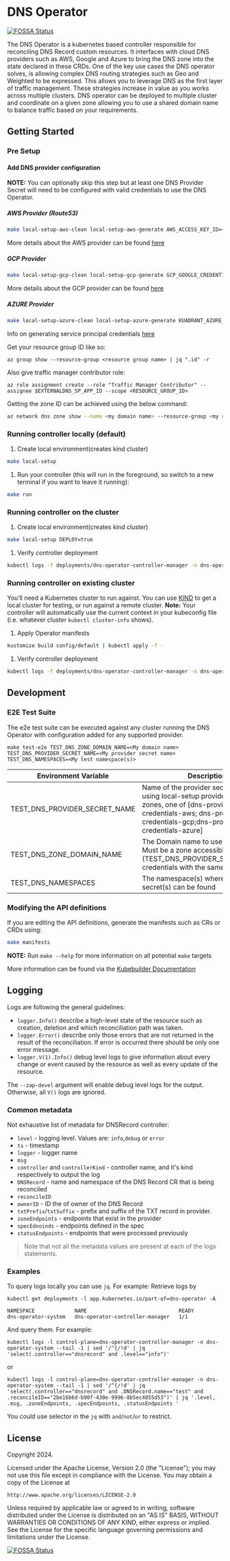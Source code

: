 # DNS Operator
[![FOSSA Status](https://app.fossa.com/api/projects/git%2Bgithub.com%2FKuadrant%2Fdns-operator.svg?type=shield)](https://app.fossa.com/projects/git%2Bgithub.com%2FKuadrant%2Fdns-operator?ref=badge_shield)


The DNS Operator is a kubernetes based controller responsible for reconciling DNS Record custom resources. It interfaces with cloud DNS providers such as AWS, Google and Azure to bring the DNS zone into the state declared in these CRDs.
One of the key use cases the DNS operator solves, is allowing complex DNS routing strategies such as Geo and Weighted to be expressed. This allows you to leverage DNS as the first layer of traffic management. These strategies increase in value as you works across multiple clusters. DNS operator can be deployed to multiple cluster and coordinate on a given zone allowing you to use a shared domain name to balance traffic based on your requirements.

## Getting Started

### Pre Setup

#### Add DNS provider configuration

**NOTE:** You can optionally skip this step but at least one DNS Provider Secret will need to be configured with valid credentials to use the DNS Operator.

##### AWS Provider (Route53)
```bash
make local-setup-aws-clean local-setup-aws-generate AWS_ACCESS_KEY_ID=<My AWS ACCESS KEY> AWS_SECRET_ACCESS_KEY=<My AWS Secret Access Key>
```
More details about the AWS provider can be found [here](./docs/provider.md#aws-route-53-provider)

##### GCP Provider

```bash
make local-setup-gcp-clean local-setup-gcp-generate GCP_GOOGLE_CREDENTIALS='<My GCP Credentials.json>' GCP_PROJECT_ID=<My GCP PROJECT ID>
```
More details about the GCP provider can be found [here](./docs/provider.md#google-cloud-dns-provider)

##### AZURE Provider

```bash
make local-setup-azure-clean local-setup-azure-generate KUADRANT_AZURE_CREDENTIALS='<My Azure Credentials.json>'
```

Info on generating service principal credentials [here](https://github.com/kubernetes-sigs/external-dns/blob/master/docs/tutorials/azure.md)

Get your resource group ID like so:
```
az group show --resource-group <resource group name> | jq ".id" -r
```

Also give traffic manager contributor role:
```
az role assignment create --role "Traffic Manager Contributor" --assignee $EXTERNALDNS_SP_APP_ID --scope <RESOURCE_GROUP_ID>
```

Getting the zone ID can be achieved using the below command:
```bash
az network dns zone show --name <my domain name> --resource-group <my resource group> --query "{id:id,domain:name}"
```

### Running controller locally (default)

1. Create local environment(creates kind cluster)
```sh
make local-setup
```

1. Run your controller (this will run in the foreground, so switch to a new terminal if you want to leave it running):

```sh
make run
```

### Running controller on the cluster

1. Create local environment(creates kind cluster)
```sh
make local-setup DEPLOY=true
```

1. Verify controller deployment
```sh
kubectl logs -f deployments/dns-operator-controller-manager -n dns-operator-system
```

### Running controller on existing cluster

You’ll need a Kubernetes cluster to run against. You can use [KIND](https://sigs.k8s.io/kind) to get a local cluster for testing, or run against a remote cluster.
**Note:** Your controller will automatically use the current context in your kubeconfig file (i.e. whatever cluster `kubectl cluster-info` shows).

1. Apply Operator manifests
```sh
kustomize build config/default | kubectl apply -f -
```

1. Verify controller deployment
```sh
kubectl logs -f deployments/dns-operator-controller-manager -n dns-operator-system
```

## Development

### E2E Test Suite

The e2e test suite can be executed against any cluster running the DNS Operator with configuration added for any supported provider.

```
make test-e2e TEST_DNS_ZONE_DOMAIN_NAME=<My domain name> TEST_DNS_PROVIDER_SECRET_NAME=<My provider secret name> TEST_DNS_NAMESPACES=<My test namespace(s)>
```

| Environment Variable       | Description                                                                                                                                                                        |
|----------------------------|------------------------------------------------------------------------------------------------------------------------------------------------------------------------------------|
| TEST_DNS_PROVIDER_SECRET_NAME | Name of the provider secret to use. If using local-setup provider secrets zones, one of [dns-provider-credentials-aws; dns-provider-credentials-gcp;dns-provider-credentials-azure] | 
| TEST_DNS_ZONE_DOMAIN_NAME        | The Domain name to use in the test. Must be a zone accessible with the (TEST_DNS_PROVIDER_SECRET_NAME) credentials with the same domain name                                       | 
| TEST_DNS_NAMESPACES        | The namespace(s) where the provider secret(s) can be found                                                                                                                         | 

### Modifying the API definitions
If you are editing the API definitions, generate the manifests such as CRs or CRDs using:

```sh
make manifests
```

**NOTE:** Run `make --help` for more information on all potential `make` targets

More information can be found via the [Kubebuilder Documentation](https://book.kubebuilder.io/introduction.html)

## Logging
Logs are following the general guidelines: 
- `logger.Info()` describe a high-level state of the resource such as creation, deletion and which reconciliation path was taken.  
- `logger.Error()` describe only those errors that are not returned in the result of the reconciliation. If error is occurred there should be only one error message. 
- `logger.V(1).Info()` debug level logs to give information about every change or event caused by the resource as well as every update of the resource.

The `--zap-devel` argument will enable debug level logs for the output. Otherwise, all `V()` logs are ignored.

### Common metadata 
Not exhaustive list of metadata for DNSRecord controller:
- `level` - logging level. Values are: `info`,`debug` or `error`
- `ts` - timestamp
- `logger` - logger name
- `msg`
- `controller` and `controllerKind` - controller name, and it's kind respectively to output the log
- `DNSRecord` - name and namespace of the DNS Record CR that is being reconciled
- `reconcileID`
- `ownerID` - ID the of owner of the DNS Record 
- `txtPrefix`/`txtSuffix` - prefix and suffix of the TXT record in provider. 
- `zoneEndpoints` - endpoints that exist in the provider
- `specEdnoinds` - endpoints defined in the spec
- `statusEndpoints` - endpoints that were processed previously

> Note that not all the metadata values are present at each of the logs statements. 

### Examples
To query logs locally you can use `jq`. For example:
Retrieve logs by 
```shell
kubectl get deployments -l app.kubernetes.io/part-of=dns-operator -A

NAMESPACE             NAME                              READY 
dns-operator-system   dns-operator-controller-manager   1/1   
```
And query them. For example:
```shell
kubectl logs -l control-plane=dns-operator-controller-manager -n dns-operator-system --tail -1 | sed '/^{/!d' | jq 'select(.controller=="dnsrecord" and .level=="info")'
```
or 
```shell
kubectl logs -l control-plane=dns-operator-controller-manager -n dns-operator-system --tail -1 | sed '/^{/!d' | jq 'select(.controller=="dnsrecord" and .DNSRecord.name=="test" and .reconcileID=="2be16b6d-b90f-430e-9996-8b5ec4855d53")' | jq '.level, .msg, .zoneEndpoints, .specEndpoints, .statusEndpoints '

```
You could use selector in the `jq` with `and`/`not`/`or` to restrict.


## License

Copyright 2024.

Licensed under the Apache License, Version 2.0 (the "License");
you may not use this file except in compliance with the License.
You may obtain a copy of the License at

    http://www.apache.org/licenses/LICENSE-2.0

Unless required by applicable law or agreed to in writing, software
distributed under the License is distributed on an "AS IS" BASIS,
WITHOUT WARRANTIES OR CONDITIONS OF ANY KIND, either express or implied.
See the License for the specific language governing permissions and
limitations under the License.


[![FOSSA Status](https://app.fossa.com/api/projects/git%2Bgithub.com%2FKuadrant%2Fdns-operator.svg?type=large)](https://app.fossa.com/projects/git%2Bgithub.com%2FKuadrant%2Fdns-operator?ref=badge_large)
